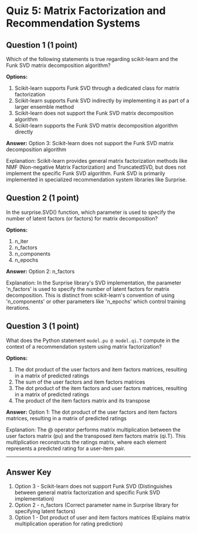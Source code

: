# Quiz 5: Matrix Factorization and Recommendation Systems

## Question 1 (1 point)
Which of the following statements is true regarding scikit-learn and the Funk SVD matrix decomposition algorithm?

**Options:**
1. Scikit-learn supports Funk SVD through a dedicated class for matrix factorization
2. Scikit-learn supports Funk SVD indirectly by implementing it as part of a larger ensemble method
3. Scikit-learn does not support the Funk SVD matrix decomposition algorithm
4. Scikit-learn supports the Funk SVD matrix decomposition algorithm directly

**Answer:** Option 3: Scikit-learn does not support the Funk SVD matrix decomposition algorithm

Explanation: Scikit-learn provides general matrix factorization methods like NMF (Non-negative Matrix Factorization) and TruncatedSVD, but does not implement the specific Funk SVD algorithm. Funk SVD is primarily implemented in specialized recommendation system libraries like Surprise.

## Question 2 (1 point)
In the surprise.SVD() function, which parameter is used to specify the number of latent factors (or factors) for matrix decomposition?

**Options:**
1. n_iter
2. n_factors
3. n_components
4. n_epochs

**Answer:** Option 2: n_factors

Explanation: In the Surprise library's SVD implementation, the parameter 'n_factors' is used to specify the number of latent factors for matrix decomposition. This is distinct from scikit-learn's convention of using 'n_components' or other parameters like 'n_epochs' which control training iterations.

## Question 3 (1 point)
What does the Python statement `model.pu @ model.qi.T` compute in the context of a recommendation system using matrix factorization?

**Options:**
1. The dot product of the user factors and item factors matrices, resulting in a matrix of predicted ratings
2. The sum of the user factors and item factors matrices
3. The dot product of the item factors and user factors matrices, resulting in a matrix of predicted ratings
4. The product of the item factors matrix and its transpose

**Answer:** Option 1: The dot product of the user factors and item factors matrices, resulting in a matrix of predicted ratings

Explanation: The @ operator performs matrix multiplication between the user factors matrix (pu) and the transposed item factors matrix (qi.T). This multiplication reconstructs the ratings matrix, where each element represents a predicted rating for a user-item pair.

---

## Answer Key
1. Option 3 - Scikit-learn does not support Funk SVD (Distinguishes between general matrix factorization and specific Funk SVD implementation)
2. Option 2 - n_factors (Correct parameter name in Surprise library for specifying latent factors)
3. Option 1 - Dot product of user and item factors matrices (Explains matrix multiplication operation for rating prediction)
